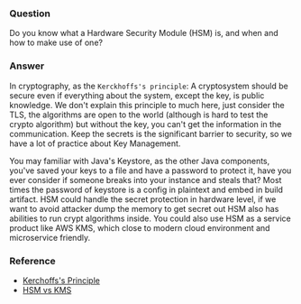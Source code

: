 ### Question

Do you know what a Hardware Security Module (HSM) is, and when and how to make use of one?

### Answer

In cryptography, as the `Kerckhoffs's principle`: A cryptosystem should be secure even if everything about the system, except the key, is public knowledge.  We don't explain this principle to much here, just consider the TLS, the algorithms are open to the world (although is hard to test the crypto algorithm) but without the key, you can't get the information in the communication.  Keep the secrets is the significant barrier to security, so we have a lot of practice about Key Management.

You may familiar with Java's Keystore, as the other Java components, you've saved your keys to a file and have a password to protect it, have you ever consider if someone breaks into your instance and steals that?  Most times the password of keystore is a config in plaintext and embed in build artifact.  HSM could handle the secret protection in hardware level, if we want to avoid attacker dump the memory to get secret out HSM also has abilities to run crypt algorithms inside.  You could also use HSM as a service product like AWS KMS, which close to modern cloud environment and microservice friendly.

### Reference
- [Kerchoffs's Principle](https://en.wikipedia.org/wiki/Kerckhoffs%27s_principle)
- [HSM vs KMS](https://blog.equinix.com/blog/2018/06/19/hardware-security-module-hsm-vs-key-management-service-kms/)
